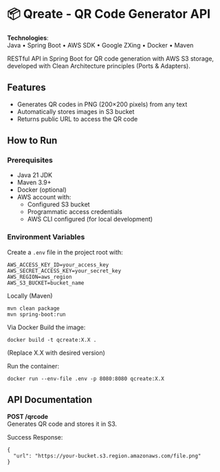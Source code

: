# 📦 Qreate - QR Code Generator API

**Technologies**:  
Java • Spring Boot • AWS SDK • Google ZXing • Docker • Maven  

RESTful API in Spring Boot for QR code generation with AWS S3 storage, developed with Clean Architecture principles (Ports & Adapters).

## Features
- Generates QR codes in PNG (200×200 pixels) from any text
- Automatically stores images in S3 bucket
- Returns public URL to access the QR code

## How to Run

### Prerequisites
- Java 21 JDK
- Maven 3.9+
- Docker (optional)
- AWS account with:
  - Configured S3 bucket
  - Programmatic access credentials
  - AWS CLI configured (for local development)

### Environment Variables

Create a `.env` file in the project root with:

```
AWS_ACCESS_KEY_ID=your_access_key
AWS_SECRET_ACCESS_KEY=your_secret_key
AWS_REGION=aws_region
AWS_S3_BUCKET=bucket_name
```

Locally (Maven)
```
mvn clean package
mvn spring-boot:run
```

Via Docker
Build the image:

```
docker build -t qcreate:X.X .
```
(Replace X.X with desired version)

Run the container:

```
docker run --env-file .env -p 8080:8080 qcreate:X.X
```

##  API Documentation

<b>POST /qrcode</b></br>
Generates QR code and stores it in S3.

Success Response:

```
{
  "url": "https://your-bucket.s3.region.amazonaws.com/file.png"
}
```
